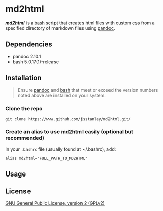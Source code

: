 # md2html

***md2html*** is a [bash](https://www.gnu.org/software/bash/) script that creates html files with custom css from a specified directory of markdown files using [pandoc](https://www.pandoc.org).

## Dependencies

- pandoc 2.10.1
- bash 5.0.17(1)-release

## Installation

> Ensure [pandoc](https://www.pandoc.org/) and [bash](https://www.gnu.org/software/bash/) that meet or exceed the version numbers noted above are installed on your system.

### Clone the repo

```
git clone https://www.github.com/jsstanley/md2html.git/
```

### Create an alias to use md2html easily (optional but recommended)

In your `.bashrc` file (usually found at ~/.bashrc), add:
```
alias md2html="FULL_PATH_TO_MD2HTML"
```

## Usage

## License

[GNU General Public License, version 2 (GPLv2)](https://www.gnu.org/licenses/old-licenses/gpl-2.0.txt)
